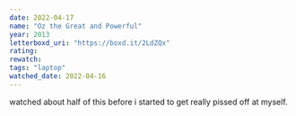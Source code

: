 ```yaml
---
date: 2022-04-17
name: "Oz the Great and Powerful"
year: 2013
letterboxd_uri: "https://boxd.it/2LdZQx"
rating: 
rewatch: 
tags: "laptop"
watched_date: 2022-04-16
---
```


watched about half of this before i started to get really pissed off at myself.
